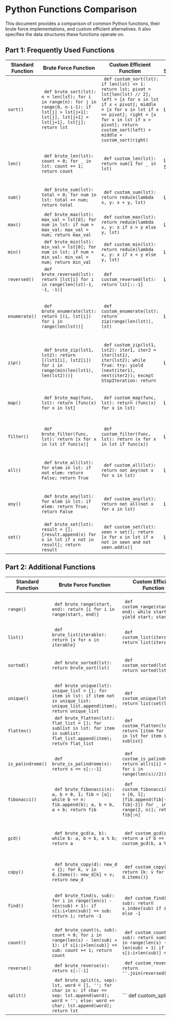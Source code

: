 # Python Functions Comparison

This document provides a comparison of common Python functions, their brute force implementations, and custom efficient alternatives. It also specifies the data structures these functions operate on.

## Part 1: Frequently Used Functions

| Standard Function | Brute Force Function | Custom Efficient Function | Data Structure | Description |
|-------------------|----------------------|---------------------------|----------------|-------------|
| `sort()`          | ``` def brute_sort(lst): n = len(lst); for i in range(n): for j in range(0, n-i-1): if lst[j] > lst[j+1]: lst[j], lst[j+1] = lst[j+1], lst[j]; return lst``` | ``` def custom_sort(lst): if len(lst) <= 1: return lst; pivot = lst[len(lst) // 2]; left = [x for x in lst if x < pivot]; middle = [x for x in lst if x == pivot]; right = [x for x in lst if x > pivot]; return custom_sort(left) + middle + custom_sort(right)``` | List | Sorts a list in ascending order. |
| `len()`           | ``` def brute_len(lst): count = 0; for _ in lst: count += 1; return count``` | ``` def custom_len(lst): return sum(1 for _ in lst)``` | List, String | Returns the number of items in a list or characters in a string. |
| `sum()`           | ``` def brute_sum(lst): total = 0; for num in lst: total += num; return total``` | ``` def custom_sum(lst): return reduce(lambda x, y: x + y, lst)``` | List | Calculates the sum of elements in a list. |
| `max()`           | ``` def brute_max(lst): max_val = lst[0]; for num in lst: if num > max_val: max_val = num; return max_val``` | ``` def custom_max(lst): return reduce(lambda x, y: x if x > y else y, lst)``` | List | Returns the largest element in a list. |
| `min()`           | ``` def brute_min(lst): min_val = lst[0]; for num in lst: if num < min_val: min_val = num; return min_val``` | ``` def custom_min(lst): return reduce(lambda x, y: x if x < y else y, lst)``` | List | Returns the smallest element in a list. |
| `reversed()`      | ``` def brute_reversed(lst): return [lst[i] for i in range(len(lst)-1, -1, -1)]``` | ``` def custom_reversed(lst): return lst[::-1]``` | List | Reverses the order of elements in a list. |
| `enumerate()`     | ``` def brute_enumerate(lst): return [(i, lst[i]) for i in range(len(lst))]``` | ``` def custom_enumerate(lst): return zip(range(len(lst)), lst)``` | List | Adds a counter to an iterable, returning pairs of index and item. |
| `zip()`           | ``` def brute_zip(lst1, lst2): return [(lst1[i], lst2[i]) for i in range(min(len(lst1), len(lst2)))]``` | ``` def custom_zip(lst1, lst2): iter1, iter2 = iter(lst1), iter(lst2); while True: try: yield (next(iter1), next(iter2)); except StopIteration: return``` | List | Combines two lists into a list of tuples, pairing elements by index. |
| `map()`           | ``` def brute_map(func, lst): return [func(x) for x in lst]``` | ``` def custom_map(func, lst): return (func(x) for x in lst)``` | List | Applies a function to every item in an iterable. |
| `filter()`        | ``` def brute_filter(func, lst): return [x for x in lst if func(x)]``` | ``` def custom_filter(func, lst): return (x for x in lst if func(x))``` | List | Filters elements from a list that satisfy a condition. |
| `all()`           | ``` def brute_all(lst): for elem in lst: if not elem: return False; return True``` | ``` def custom_all(lst): return not any(not x for x in lst)``` | List | Returns True if all elements in an iterable are true. |
| `any()`           | ``` def brute_any(lst): for elem in lst: if elem: return True; return False``` | ``` def custom_any(lst): return not all(not x for x in lst)``` | List | Returns True if any element in an iterable is true. |
| `set()`           | ``` def brute_set(lst): result = []; [result.append(x) for x in lst if x not in result]; return result``` | ``` def custom_set(lst): seen = set(); return [x for x in lst if x not in seen and not seen.add(x)]``` | List | Removes duplicate elements from a list. |



## Part 2: Additional Functions

| Standard Function | Brute Force Function | Custom Efficient Function | Data Structure | Description |
|-------------------|----------------------|---------------------------|----------------|-------------|
| `range()`         | ``` def brute_range(start, end): return [i for i in range(start, end)]``` | ``` def custom_range(start, end): while start < end: yield start; start += 1``` | List | Generates a sequence of numbers within a given range. |
| `list()`          | ``` def brute_list(iterable): return [x for x in iterable]``` | ``` def custom_list(iterable): return list(iterable)``` | Iterable | Converts an iterable to a list. |
| `sorted()`        | ``` def brute_sorted(lst): return brute_sort(lst)``` | ``` def custom_sorted(lst): return sorted(lst)``` | List | Returns a sorted list from the elements of any iterable. |
| `unique()`        | ``` def brute_unique(lst): unique_list = []; for item in lst: if item not in unique_list: unique_list.append(item); return unique_list``` | ``` def custom_unique(lst): return list(set(lst))``` | List | Returns a list of unique elements. |
| `flatten()`       | ``` def brute_flatten(lst): flat_list = []; for sublist in lst: for item in sublist: flat_list.append(item); return flat_list``` | ``` def custom_flatten(lst): return [item for sublist in lst for item in sublist]``` | List | Flattens a list of lists into a single list. |
| `is_palindrome()` | ``` def brute_is_palindrome(s): return s == s[::-1]``` | ``` def custom_is_palindrome(s): return all(s[i] == s[~i] for i in range(len(s)//2))``` | String | Checks if a string reads the same forward and backward. |
| `fibonacci()`     | ``` def brute_fibonacci(n): a, b = 0, 1; fib = [a]; while b <= n: fib.append(b); a, b = b, a + b; return fib``` | ``` def custom_fibonacci(n): fib = [0, 1]; [fib.append(fib[-1] + fib[-2]) for _ in range(2, n)]; return fib[:n]``` | List | Generates Fibonacci sequence up to the nth number. |
| `gcd()`           | ``` def brute_gcd(a, b): while b: a, b = b, a % b; return a``` | ``` def custom_gcd(a, b): return a if b == 0 else custom_gcd(b, a % b)``` | Int | Calculates the greatest common divisor of two numbers. |
| `copy()`          | ``` def brute_copy(d): new_d = {}; for k, v in d.items(): new_d[k] = v; return new_d``` | ``` def custom_copy(d): return {k: v for k, v in d.items()}``` | Dict | Creates a shallow copy of a dictionary. |
| `find()`          | ``` def brute_find(s, sub): for i in range(len(s) - len(sub) + 1): if s[i:i+len(sub)] == sub: return i; return -1``` | ``` def custom_find(s, sub): return s.index(sub) if sub in s else -1``` | String | Finds the first occurrence of a substring in a string. |
| `count()`         | ``` def brute_count(s, sub): count = 0; for i in range(len(s) - len(sub) + 1): if s[i:i+len(sub)] == sub: count += 1; return count``` | ``` def custom_count(s, sub): return sum(1 for i in range(len(s) - len(sub) + 1) if s[i:i+len(sub)] == sub)``` | String | Counts the occurrences of a substring in a string. |
| `reverse()`       | ``` def brute_reverse(s): return s[::-1]``` | ``` def custom_reverse(s): return ''.join(reversed(s))``` | String | Reverses a string. |
| `split()`         | ``` def brute_split(s, sep): lst, word = [], ''; for char in s: if char == sep: lst.append(word); word = ''; else: word += char; lst.append(word); return lst``` | ``` def custom_split
